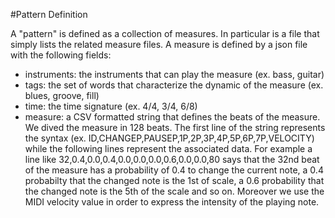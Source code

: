 #Pattern Definition

A "pattern" is defined as a collection of measures. In particular is a file that simply lists the related measure files. A measure is defined by a json file with the following fields:
 * instruments: the instruments that can play the measure (ex. bass, guitar)
 * tags: the set of words that characterize the dynamic of the measure (ex. blues, groove, fill)
 * time: the time signature (ex. 4/4, 3/4, 6/8)
 * measure: a CSV formatted string that defines the beats of the measure. We dived the measure in 128 beats. The first line of the string represents the syntax (ex. ID,CHANGEP,PAUSEP,1P,2P,3P,4P,5P,6P,7P,VELOCITY) while the following lines represent the associated data. For example a line like 32,0.4,0.0,0.4,0.0,0.0,0.0,0.6,0.0,0.0,80 says that the 32nd beat of the measure has a probability of 0.4 to change the current note, a 0.4 probabilty that the changed note is the 1st of scale, a 0.6 probability that the changed note is the 5th of the scale and so on. Moreover we use the MIDI velocity value in order to express the intensity of the playing note.
